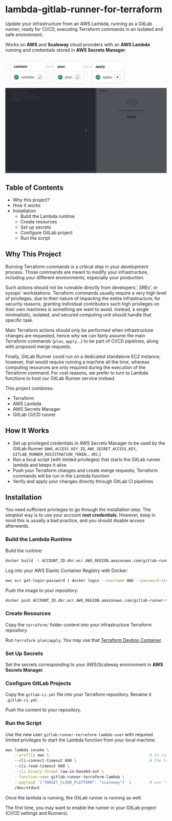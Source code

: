 # lambda-gitlab-runner-for-terraform

Update your infrastructure from an AWS Lambda, running as a GitLab runner, ready for CI/CD, executing Terraform commands in an isolated and safe environment.

Works on **AWS** and **Scaleway** cloud providers with an **AWS Lambda** running and credentials stored in **AWS Secrets Manager**.

![first screenshot](screenshots/screenshot_1.png)
![second screenshot](screenshots/screenshot_2.gif)

## Table of Contents

 * Why this project?
 * How it works
 * Installation
    * Build the Lambda runtime
    * Create resources
    * Set up secrets
    * Configure GitLab project
    * Run the script

## Why This Project

Running Terraform commands is a critical step in your development process. Those commands are meant to modify your infrastructure, including your different environments, especially your production.

Such actions should not be runnable directly from developers', SREs', or sysops' workstations. Terraform commands usually require a very high level of privileges, due to their nature of impacting the entire infrastructure; for security reasons, granting individual contributors such high privileges on their own machines is something we want to avoid. Instead, a single minimalistic, isolated, and secured computing unit should handle that specific task.

Main Terraform actions should only be performed when infrastructure changes are requested, hence why we can fairly assume the main Terraform commands (`plan`, `apply`...) to be part of CI/CD pipelines, along with proposed merge requests.

Finally, GitLab Runner could run on a dedicated standalone EC2 instance; however, that would require running a machine all the time, whereas computing resources are only required during the execution of the Terraform command. For cost reasons, we prefer to turn to Lambda functions to host our GitLab Runner service instead.

This project combines:
 * Terraform
 * AWS Lambda
 * AWS Secrets Manager
 * GitLab CI/CD runner

## How It Works

 * Set up privileged credentials in AWS Secrets Manager to be used by the GitLab Runner (`AWS_ACCESS_KEY_ID`, `AWS_SECRET_ACCESS_KEY`, `GITLAB_RUNNER_REGISTRATION_TOKEN`... etc.)
 * Run a local script (with limited privileges) that starts the GitLab runner lambda and keeps it alive
 * Push your Terraform changes and create merge requests; Terraform commands will be run in the Lambda function
 * Verify and apply your changes directly through GitLab CI pipelines

## Installation

You need sufficient privileges to go through the installation step. The simplest way is to use your account **root credentials**. However, keep in mind this is usually a bad practice, and you should disable access afterwards.

### Build the Lambda Runtime

Build the runtime:

```sh
docker build -t ACCOUNT_ID.dkr.ecr.AWS_REGION.amazonaws.com/gitlab-runner-terraform-lambda .
```

Log into your AWS Elastic Container Registry with Docker:

```sh
aws ecr get-login-password | docker login --username AWS --password-stdin ACCOUNT_ID.dkr.ecr.AWS_REGION.amazonaws.com
```

Push the image to your repository:

```sh
docker push ACCOUNT_ID.dkr.ecr.AWS_REGION.amazonaws.com/gitlab-runner-terraform-lambda:latest
```

### Create Resources

Copy the `terraform/` folder content into your infrastructure Terraform repository.

Run `terraform plan|apply`. You may use that [Terraform Devbox Container](https://github.com/jean553/docker-devbox-terraform).

### Set Up Secrets

Set the secrets corresponding to your AWS/Scaleway environment in **AWS Secrets Manager**.

### Configure GitLab Projects

Copy the `gitlab-ci.yml` file into your Terraform repository. Rename it `.gitlab-ci.yml`.

Push the content to your repository.

### Run the Script

Use the new user `gitlab-runner-terraform-lambda-user` with required limited privileges to start the Lambda function from your local machine.

```sh
aws lambda invoke \
    --profile aws \                                            # in case you have several profiles...
    --cli-connect-timeout 600 \                                # the lambda runs ~500 seconds by default, so CLI read timeout is at 600 seconds
    --cli-read-timeout 600 \
    --cli-binary-format raw-in-base64-out \
    --function-name gitlab-runner-terraform-lambda \
    --payload '{"TARGET_CLOUD_PLATFORM": "scaleway"}' \        # use "aws" or "scaleway" (cloud platform where your infrastructure is hosted)
    /dev/stdout
```

Once the lambda is running, the GitLab runner is running as well.

The first time, you may want to enable the runner in your GitLab project (CI/CD settings and Runners).
